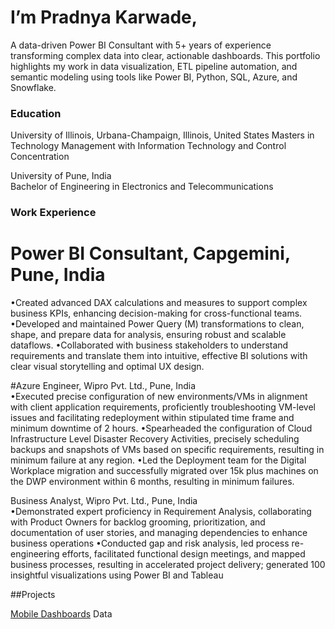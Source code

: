 # I’m Pradnya Karwade,
A data-driven Power BI Consultant with 5+ years of experience transforming complex data into clear, actionable dashboards. This portfolio highlights my work in data visualization, ETL pipeline automation, and semantic modeling using tools like Power BI, Python, SQL, Azure, and Snowflake.

### Education
University of Illinois, Urbana-Champaign, Illinois, United States 
Masters in Technology Management with Information Technology and Control Concentration                                   

University of Pune, India                                                                                               
Bachelor of Engineering in Electronics and Telecommunications                                                            

### Work Experience

# Power BI Consultant, Capgemini, Pune, India                                                                             
•Created advanced DAX calculations and measures to support complex business KPIs, enhancing decision-making for cross-functional teams.
•Developed and maintained Power Query (M) transformations to clean, shape, and prepare data for analysis, ensuring robust and scalable dataflows.
•Collaborated with business stakeholders to understand requirements and translate them into intuitive, effective BI solutions with clear visual storytelling and optimal UX design.


#Azure Engineer, Wipro Pvt. Ltd., Pune, India                                                                            
•Executed precise configuration of new environments/VMs in alignment with client application requirements, proficiently troubleshooting VM-level issues and facilitating redeployment within stipulated time frame and minimum downtime of 2 hours.
•Spearheaded the configuration of Cloud Infrastructure Level Disaster Recovery Activities, precisely scheduling backups and snapshots of VMs based on specific requirements, resulting in minimum failure at any region.
•Led the Deployment team for the Digital Workplace migration and successfully migrated over 15k plus machines on the DWP environment within 6 months, resulting in minimum failures.

Business Analyst, Wipro Pvt. Ltd., Pune, India                                                                            
•Demonstrated expert proficiency in Requirement Analysis, collaborating with Product Owners for backlog grooming, prioritization, and documentation of user stories, and managing dependencies to enhance business operations
•Conducted gap and risk analysis, led process re-engineering efforts, facilitated functional design meetings, and mapped business processes, resulting in accelerated project delivery; generated 100 insightful visualizations using Power BI and Tableau

##Projects

[Mobile Dashboards](https://app.powerbi.com/groups/me/reports/a6c3f779-79f2-4ea5-a34f-d9f8bc16ac42/1f019fc161714345d87c?experience=power-bi)
Data


